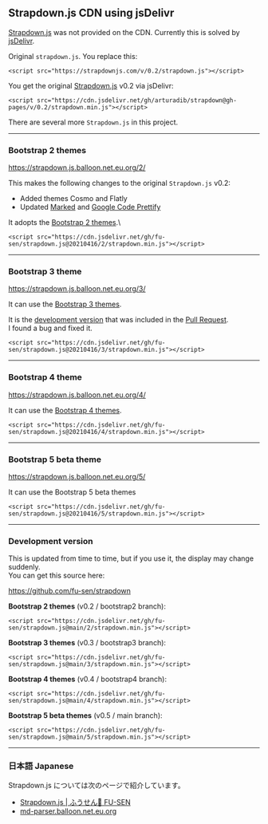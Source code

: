 ## Strapdown.js CDN using jsDelivr

[Strapdown.js](http://strapdownjs.com/) was not provided on the CDN. Currently this is solved by [jsDelivr](https://www.jsdelivr.com/).

Original `strapdown.js`. You replace this:

```
<script src="https://strapdownjs.com/v/0.2/strapdown.js"></script>
```

You get the original [Strapdown.js](https://github.com/arturadib/strapdown) v0.2 via jsDelivr:

```
<script src="https://cdn.jsdelivr.net/gh/arturadib/strapdown@gh-pages/v/0.2/strapdown.min.js"></script>
```

There are several more `Strapdown.js` in this project.

___

### Bootstrap 2 themes

https://strapdown.js.balloon.net.eu.org/2/

This makes the following changes to the original `Strapdown.js` v0.2:

- Added themes Cosmo and Flatly
- Updated [Marked](https://github.com/markedjs/marked) and [Google Code Prettify](https://github.com/googlearchive/code-prettify)

It adopts the [Bootstrap 2 themes](https://bootswatch.com/2/).\

```
<script src="https://cdn.jsdelivr.net/gh/fu-sen/strapdown.js@20210416/2/strapdown.min.js"></script>
```

___

### Bootstrap 3 theme

https://strapdown.js.balloon.net.eu.org/3/

It can use the [Bootstrap 3 themes](https://bootswatch.com/3/).

It is the [development version](https://github.com/OCG-labs/strapdown/tree/dev) that was included in the [Pull Request](https://github.com/arturadib/strapdown/pull/51).\
I found a bug and fixed it.

```
<script src="https://cdn.jsdelivr.net/gh/fu-sen/strapdown.js@20210416/3/strapdown.min.js"></script>
```

___

### Bootstrap 4 theme

https://strapdown.js.balloon.net.eu.org/4/

It can use the [Bootstrap 4 themes](https://bootswatch.com/).

```
<script src="https://cdn.jsdelivr.net/gh/fu-sen/strapdown.js@20210416/4/strapdown.min.js"></script>
```

___

### Bootstrap 5 beta theme

https://strapdown.js.balloon.net.eu.org/5/

It can use the Bootstrap 5 beta themes

```
<script src="https://cdn.jsdelivr.net/gh/fu-sen/strapdown.js@20210416/5/strapdown.min.js"></script>
```

___

### Development version

This is updated from time to time, but if you use it, the display may change suddenly.\
You can get this source here:

<https://github.com/fu-sen/strapdown>

**Bootstrap 2 themes** (v0.2 / bootstrap2 branch):

```
<script src="https://cdn.jsdelivr.net/gh/fu-sen/strapdown.js@main/2/strapdown.min.js"></script>
```

**Bootstrap 3 themes** (v0.3 / bootstrap3 branch):

```
<script src="https://cdn.jsdelivr.net/gh/fu-sen/strapdown.js@main/3/strapdown.min.js"></script>
```

**Bootstrap 4 themes** (v0.4 / bootstrap4 branch):

```
<script src="https://cdn.jsdelivr.net/gh/fu-sen/strapdown.js@main/4/strapdown.min.js"></script>
```

**Bootstrap 5 beta themes** (v0.5 / main branch):

```
<script src="https://cdn.jsdelivr.net/gh/fu-sen/strapdown.js@main/5/strapdown.min.js"></script>
```

___

### 日本語 Japanese

Strapdown.js については次のページで紹介しています。

- [Strapdown.js | ふうせん🎈 FU-SEN](https://balloon.asia/strapdown.js/)
- [md-parser.balloon.net.eu.org](https://md-parser.balloon.net.eu.org/)
